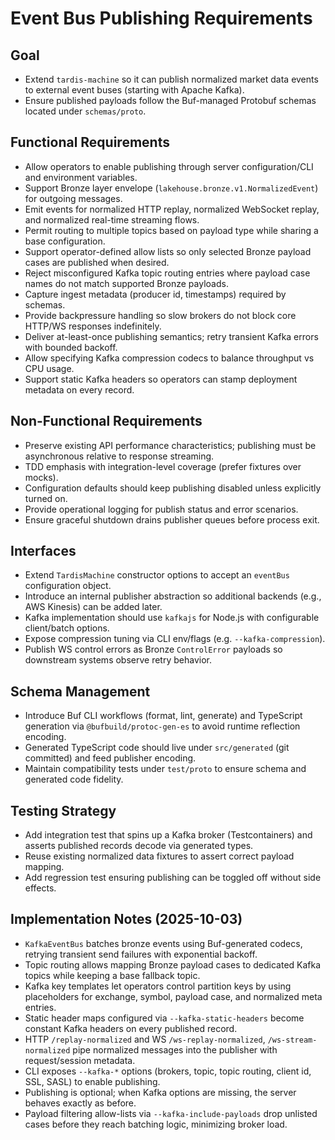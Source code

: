 # Event Bus Publishing Requirements

## Goal
- Extend `tardis-machine` so it can publish normalized market data events to external event buses (starting with Apache Kafka).
- Ensure published payloads follow the Buf-managed Protobuf schemas located under `schemas/proto`.

## Functional Requirements
- Allow operators to enable publishing through server configuration/CLI and environment variables.
- Support Bronze layer envelope (`lakehouse.bronze.v1.NormalizedEvent`) for outgoing messages.
- Emit events for normalized HTTP replay, normalized WebSocket replay, and normalized real-time streaming flows.
- Permit routing to multiple topics based on payload type while sharing a base configuration.
- Support operator-defined allow lists so only selected Bronze payload cases are published when desired.
- Reject misconfigured Kafka topic routing entries where payload case names do not match supported Bronze payloads.
- Capture ingest metadata (producer id, timestamps) required by schemas.
- Provide backpressure handling so slow brokers do not block core HTTP/WS responses indefinitely.
- Deliver at-least-once publishing semantics; retry transient Kafka errors with bounded backoff.
- Allow specifying Kafka compression codecs to balance throughput vs CPU usage.
- Support static Kafka headers so operators can stamp deployment metadata on every record.

## Non-Functional Requirements
- Preserve existing API performance characteristics; publishing must be asynchronous relative to response streaming.
- TDD emphasis with integration-level coverage (prefer fixtures over mocks).
- Configuration defaults should keep publishing disabled unless explicitly turned on.
- Provide operational logging for publish status and error scenarios.
- Ensure graceful shutdown drains publisher queues before process exit.

## Interfaces
- Extend `TardisMachine` constructor options to accept an `eventBus` configuration object.
- Introduce an internal publisher abstraction so additional backends (e.g., AWS Kinesis) can be added later.
- Kafka implementation should use `kafkajs` for Node.js with configurable client/batch options.
- Expose compression tuning via CLI env/flags (e.g. `--kafka-compression`).
- Publish WS control errors as Bronze `ControlError` payloads so downstream systems observe retry behavior.

## Schema Management
- Introduce Buf CLI workflows (format, lint, generate) and TypeScript generation via `@bufbuild/protoc-gen-es` to avoid runtime reflection encoding.
- Generated TypeScript code should live under `src/generated` (git committed) and feed publisher encoding.
- Maintain compatibility tests under `test/proto` to ensure schema and generated code fidelity.

## Testing Strategy
- Add integration test that spins up a Kafka broker (Testcontainers) and asserts published records decode via generated types.
- Reuse existing normalized data fixtures to assert correct payload mapping.
- Add regression test ensuring publishing can be toggled off without side effects.

## Implementation Notes (2025-10-03)
- `KafkaEventBus` batches bronze events using Buf-generated codecs, retrying transient send failures with exponential backoff.
- Topic routing allows mapping Bronze payload cases to dedicated Kafka topics while keeping a base fallback topic.
- Kafka key templates let operators control partition keys by using placeholders for exchange, symbol, payload case, and normalized meta entries.
- Static header maps configured via `--kafka-static-headers` become constant Kafka headers on every published record.
- HTTP `/replay-normalized` and WS `/ws-replay-normalized`, `/ws-stream-normalized` pipe normalized messages into the publisher with request/session metadata.
- CLI exposes `--kafka-*` options (brokers, topic, topic routing, client id, SSL, SASL) to enable publishing.
- Publishing is optional; when Kafka options are missing, the server behaves exactly as before.
- Payload filtering allow-lists via `--kafka-include-payloads` drop unlisted cases before they reach batching logic, minimizing broker load.
